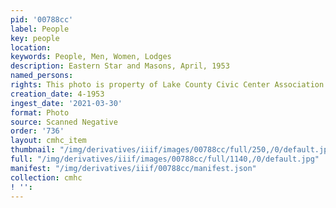 ```yaml
---
pid: '00788cc'
label: People
key: people
location: 
keywords: People, Men, Women, Lodges
description: Eastern Star and Masons, April, 1953
named_persons: 
rights: This photo is property of Lake County Civic Center Association.
creation_date: 4-1953
ingest_date: '2021-03-30'
format: Photo
source: Scanned Negative
order: '736'
layout: cmhc_item
thumbnail: "/img/derivatives/iiif/images/00788cc/full/250,/0/default.jpg"
full: "/img/derivatives/iiif/images/00788cc/full/1140,/0/default.jpg"
manifest: "/img/derivatives/iiif/00788cc/manifest.json"
collection: cmhc
! '': 
---
```

